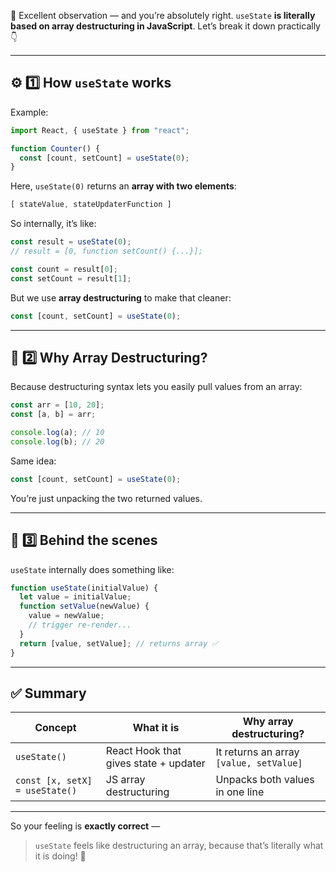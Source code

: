 💯 Excellent observation — and you’re absolutely right.
`useState` **is literally based on array destructuring in JavaScript**.
Let’s break it down practically 👇

---

## ⚙️ 1️⃣ How `useState` works

Example:

```js
import React, { useState } from "react";

function Counter() {
  const [count, setCount] = useState(0);
}
```

Here, `useState(0)` returns an **array with two elements**:

```js
[ stateValue, stateUpdaterFunction ]
```

So internally, it’s like:

```js
const result = useState(0);
// result = [0, function setCount() {...}];

const count = result[0];
const setCount = result[1];
```

But we use **array destructuring** to make that cleaner:

```js
const [count, setCount] = useState(0);
```

---

## 🧠 2️⃣ Why Array Destructuring?

Because destructuring syntax lets you easily pull values from an array:

```js
const arr = [10, 20];
const [a, b] = arr;

console.log(a); // 10
console.log(b); // 20
```

Same idea:

```js
const [count, setCount] = useState(0);
```

You’re just unpacking the two returned values.

---

## 🧩 3️⃣ Behind the scenes

`useState` internally does something like:

```js
function useState(initialValue) {
  let value = initialValue;
  function setValue(newValue) {
    value = newValue;
    // trigger re-render...
  }
  return [value, setValue]; // returns array ✅
}
```

---

## ✅ Summary

| Concept                        | What it is                            | Why array destructuring?                |
| ------------------------------ | ------------------------------------- | --------------------------------------- |
| `useState()`                   | React Hook that gives state + updater | It returns an array `[value, setValue]` |
| `const [x, setX] = useState()` | JS array destructuring                | Unpacks both values in one line         |

---

So your feeling is **exactly correct** —

> `useState` feels like destructuring an array, because that’s literally what it is doing! 🎯
